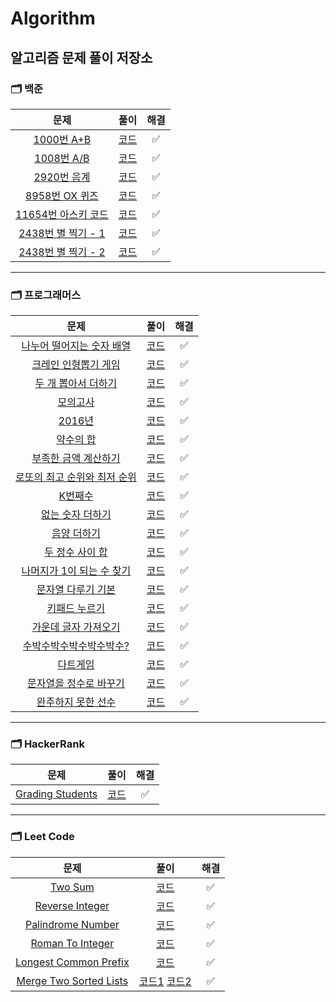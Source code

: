 # Algorithm
알고리즘 문제 풀이 저장소
---
### __🗂 백준__
|문제|풀이|해결|
|:---:|:---:|:---:|
|[1000번 A+B](https://www.acmicpc.net/problem/1000)|[코드](Baekjoon/baekjoon_1000.js)|✅|
|[1008번 A/B](https://www.acmicpc.net/problem/1008)|[코드](Baekjoon/baekjoon_1008.js)|✅|
|[2920번 음계](https://www.acmicpc.net/problem/2920)|[코드](Baekjoon/baekjoon_2920.js)|✅|
|[8958번 OX 퀴즈](https://www.acmicpc.net/problem/8958)|[코드](Baekjoon/baekjoon_8958.js)|✅|
|[11654번 아스키 코드](https://www.acmicpc.net/problem/11654)|[코드](Baekjoon/baekjoon_11654.js)|✅|
|[2438번 별 찍기 - 1](https://www.acmicpc.net/problem/2438)|[코드](Baekjoon/baekjoon_2438.js)|✅|
|[2438번 별 찍기 - 2](https://www.acmicpc.net/problem/2439)|[코드](Baekjoon/baekjoon_2438.js)|✅|
---
### __🗂 프로그래머스__
|문제|풀이|해결|
|:---:|:---:|:---:|
|[나누어 떨어지는 숫자 배열](https://programmers.co.kr/learn/courses/30/lessons/12910)|[코드](Programmers/programmers_12910.js)|✅|
|[크레인 인형뽑기 게임](https://programmers.co.kr/learn/courses/30/lessons/64061)|[코드](Programmers/programmers_64061.js)|✅|
|[두 개 뽑아서 더하기](https://programmers.co.kr/learn/courses/30/lessons/68644)|[코드](Programmers/programmers_68644.js)|✅|
|[모의고사](https://programmers.co.kr/learn/courses/30/lessons/42840)|[코드](Programmers/programmers_42840.js)|✅|
|[2016년](https://programmers.co.kr/learn/courses/30/lessons/12901)|[코드](Programmers/programmers_12901.js)|✅|
|[약수의 합](https://programmers.co.kr/learn/courses/30/lessons/12928)|[코드](Programmers/programmers_12928.js)|✅|
|[부족한 금액 계산하기](https://programmers.co.kr/learn/courses/30/lessons/82612)|[코드](Programmers/programmers_82612.js)|✅|
|[로또의 최고 순위와 최저 순위](https://programmers.co.kr/learn/courses/30/lessons/77484)|[코드](Programmers/programmers_77484.js)|✅|
|[K번째수](https://programmers.co.kr/learn/courses/30/lessons/42748)|[코드](Programmers/programmers_42748.js)|✅|
|[없는 숫자 더하기](https://programmers.co.kr/learn/courses/30/lessons/86051)|[코드](Programmers/programmers_86051.js)|✅|
|[음양 더하기](https://programmers.co.kr/learn/courses/30/lessons/76501)|[코드](Programmers/programmers_76501.js)|✅|
|[두 정수 사이 합](https://programmers.co.kr/learn/courses/30/lessons/12912)|[코드](Programmers/programmers_12912.js)|✅|
|[나머지가 1이 되는 수 찾기](https://programmers.co.kr/learn/courses/30/lessons/87389)|[코드](Programmers/programmers_87389.js)|✅|
|[문자열 다루기 기본](https://programmers.co.kr/learn/courses/30/lessons/12918)|[코드](Programmers/programmers_12918.js)|✅|
|[키패드 누르기](https://programmers.co.kr/learn/courses/30/lessons/67256)|[코드](Programmers/programmers_67256.js)|✅|
|[가운데 글자 가져오기](https://programmers.co.kr/learn/courses/30/lessons/12903)|[코드](Programmers/programmers_12903.js)|✅|
|[수박수박수박수박수박수?](https://programmers.co.kr/learn/courses/30/lessons/12922)|[코드](Programmers/programmers_12922.js)|✅|
|[다트게임](https://programmers.co.kr/learn/courses/30/lessons/17682)|[코드](Programmers/programmers_17682.js)|✅|
|[문자열을 정수로 바꾸기](https://programmers.co.kr/learn/courses/30/lessons/12925)|[코드](Programmers/programmers_12925.js)|✅|
|[완주하지 못한 선수](https://programmers.co.kr/learn/courses/30/lessons/42576)|[코드](Programmers/programmers_42576.js)|✅|
---
### __🗂 HackerRank__
|문제|풀이|해결|
|:---:|:---:|:---:|
|[Grading Students](https://www.hackerrank.com/challenges/grading/problem)|[코드](HackerRank/hacker_rank_grading_students.js)|✅|
---
### __🗂 Leet Code__
|문제|풀이|해결|
|:---:|:---:|:---:|
|[Two Sum](https://leetcode.com/problems/two-sum/)|[코드](LeetCode/leetcode_two_sum.js)|✅|
|[Reverse Integer](https://leetcode.com/problems/reverse-integer/)|[코드](LeetCode/leetcode_reverse_integer.js)|✅|
|[Palindrome Number](https://leetcode.com/problems/palindrome-number/)|[코드](LeetCode/leetcode_palindrome_number.js)|✅|
|[Roman To Integer](https://leetcode.com/problems/roman-to-integer/)|[코드](LeetCode/leetcode_roman_to_integer.js)|✅|
|[Longest Common Prefix](https://leetcode.com/problems/longest-common-prefix/)|[코드](LeetCode/leetcode_longest_common_prefix.js)|✅|
|[Merge Two Sorted Lists](https://leetcode.com/problems/merge-two-sorted-lists/)|[코드1](LeetCode/leetcode_merge_sorted_lists.js) [코드2](LeetCode/leetcode_merge_sorted_lists_recursive.js)|✅|